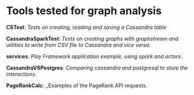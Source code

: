 # Tools tested for graph analysis 

**CSTest**: _Tests on creating, reading and saving a Cassandra table_

**CassandraSparkTest**: _Tests on creating graphs with graphstream and utilities to write from CSV file to Cassandra and vice versa._

**services**: _Play Framework application example, using spark and actors._

**CassandraVSPostgres**: _Comparing cassandra and postgresql to store the interactions._

**PageRankCalc**: _Examples of the PageRank API requests.
